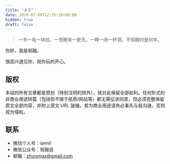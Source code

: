 ```yaml
---
title: "关于"
date: 2020-07-09T12:35:28+08:00
hidden: true
draft: false
---
```


> 一书一戏一块钱，一觉睡来一更天。一睁一闭一杯酒，不知醒时是何年。

你好，我是祝融。

很高兴遇见你，祝你玩的开心。

## 版权

本站的所有文章都是原创（特别注明的除外），我对此保留全部权利。任何形式的非商业用途转载（包括但不限于纸质/网站等）都无需征求同意，但必须完整保留原文全部内容，并附上原文 URL 链接。若为商业用途请务必事先与我沟通，否则视为侵权。

## 联系

- 微信个人号：iannil
- 微信公众号：祝融说
- 邮箱：zhurongx@gmail.com
<!-- - 比特币：bc1quqyadpd4fmtkwemz90wwcg38fpkekv650w9wpq -->